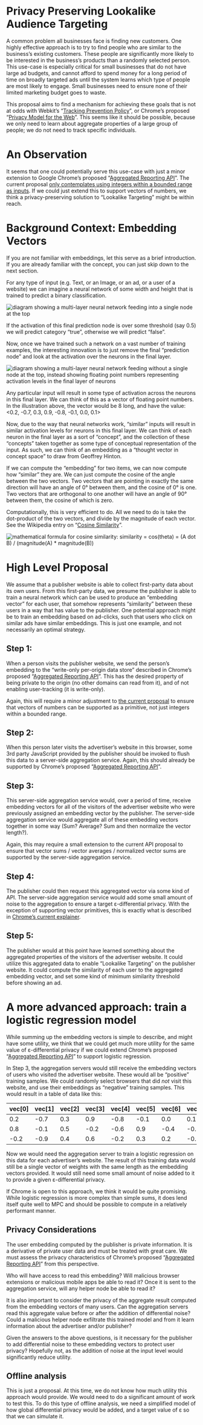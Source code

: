 # Privacy Preserving Lookalike Audience Targeting

A common problem all businesses face is finding new customers. One highly effective approach is to try to find people who are similar to the business’s existing customers. These people are significantly more likely to be interested in the business’s products than a randomly selected person. This use-case is especially critical for small businesses that do not have large ad budgets, and cannot afford to spend money for a long period of time on broadly targeted ads until the system learns which type of people are most likely to engage. Small businesses need to ensure none of their limited marketing budget goes to waste.

This proposal aims to find a mechanism for achieving these goals that is not at odds with Webkit’s “[Tracking Prevention Policy](https://webkit.org/tracking-prevention-policy/)”, or Chrome’s proposed “[Privacy Model for the Web](https://github.com/michaelkleber/privacy-model)”. This seems like it should be possible, because we only need to learn about aggregate properties of a large group of people; we do not need to track specific individuals. 

# An Observation

It seems that one could potentially serve this use-case with just a minor extension to Google Chrome’s proposed “[Aggregated Reporting API](https://github.com/csharrison/aggregate-reporting-api)”. The current proposal [only contemplates using integers within a bounded range as inputs](https://github.com/WICG/conversion-measurement-api/blob/master/SERVICE.md#input). If we could just extend this to support vectors of numbers, we think a privacy-preserving solution to “Lookalike Targeting” might be within reach.

# Background Context: Embedding Vectors

If you are not familiar with embeddings, let this serve as a brief introduction. If you are already familiar with the concept, you can just skip down to the next section.

For any type of input (e.g. Text, or an Image, or an ad, or a user of a website) we can imagine a neural network of some width and height that is trained to predict a binary classification. 

![diagram showing a multi-layer neural network feeding into a single node at the top](https://github.com/w3c/web-advertising/blob/master/images/Privacy%20Preserving%20Lookalike%20Audience%20Targeting%201.png)

If the activation of this final prediction node is over some threshold (say 0.5) we will predict category “true”, otherwise we will predict “false”.

Now, once we have trained such a network on a vast number of training examples, the interesting innovation is to just remove the final “prediction node” and look at the activation over the neurons in the final layer.

![diagram showing a multi-layer neural network feeding without a single node at the top, instead showing floating point numbers representing activation levels in the final layer of neurons](https://github.com/w3c/web-advertising/blob/master/images/Privacy%20Preserving%20Lookalike%20Audience%20Targeting%202.png)

Any particular input will result in some type of activation across the neurons in this final layer. We can think of this as a vector of floating point numbers. In the illustration above, the vector would be 8 long, and have the value: <0.2, -0.7, 0.3, 0.9, -0.8, -0.1, 0.0, 0.1>

Now, due to the way that neural networks work, “similar” inputs will result in similar activation levels for neurons in this final layer. We can think of each neuron in the final layer as a sort of “concept”, and the collection of these “concepts” taken together as some type of conceptual representation of the input. As such, we can think of an embedding as a “thought vector in concept space” to draw from Geoffrey Hinton.

If we can compute the “embedding” for two items, we can now compute how “similar” they are. We can just compute the cosine of the angle between the two vectors. Two vectors that are pointing in exactly the same direction will have an angle of 0° between them, and the cosine of 0° is one. Two vectors that are orthogonal to one another will have an angle of 90° between them, the cosine of which is zero.

Computationally, this is very efficient to do. All we need to do is take the dot-product of the two vectors, and divide by the magnitude of each vector. See the Wikipedia entry on “[Cosine Similarity](https://en.wikipedia.org/wiki/Cosine_similarity#Definition)”.

![mathematical formula for cosine similarity: similarity = cos(theta) = (A dot B) / (magnitude(A) * magnitude(B))](https://github.com/w3c/web-advertising/blob/master/images/Cosine%20Similarity.png)

# High Level Proposal

We assume that a publisher website is able to collect first-party data about its own users. From this first-party data, we presume the publisher is able to train a neural network which can be used to produce an “embedding vector” for each user, that somehow represents “similarity” between these users in a way that has value to the publisher. One potential approach might be to train an embedding based on ad-clicks, such that users who click on similar ads have similar embeddings. This is just one example, and not necessarily an optimal strategy.

## Step 1:

When a person visits the publisher website, we send the person’s embedding to the “write-only per-origin data store” described in Chrome’s proposed “[Aggregated Reporting API](https://github.com/csharrison/aggregate-reporting-api)”. This has the desired property of being private to the origin (no other domains can read from it), and of not enabling user-tracking (it is write-only).

Again, this will require a minor adjustment to [the current proposal](https://github.com/WICG/conversion-measurement-api/blob/master/SERVICE.md#input) to ensure that vectors of numbers can be supported as a primitive, not just integers within a bounded range.

## Step 2:

When this person later visits the advertiser’s website in this browser, some 3rd party JavaScript provided by the publisher should be invoked to flush this data to a server-side aggregation service. Again, this should already be supported by Chrome’s proposed “[Aggregated Reporting API](https://github.com/csharrison/aggregate-reporting-api)”. 

## Step 3:

This server-side aggregation service would, over a period of time, receive embedding vectors for all of the visitors of the advertiser website who were previously assigned an embedding vector by the publisher. The server-side aggregation service would aggregate all of these embedding vectors together in some way (Sum? Average? Sum and then normalize the vector length?).

Again, this may require a small extension to the current API proposal to ensure that vector sums / vector averages / normalized vector sums are supported by the server-side aggregation service. 

## Step 4:

The publisher could then request this aggregated vector via some kind of API. The server-side aggregation service would add some small amount of noise to the aggregation to ensure a target ε-differential privacy. With the exception of supporting vector primitives, this is exactly what is described in [Chrome’s current explainer](https://github.com/WICG/conversion-measurement-api/blob/master/AGGREGATE.md#final-private-output). 

## Step 5:

The publisher would at this point have learned something about the aggregated properties of the visitors of the advertiser website. It could utilize this aggregated data to enable “Lookalike Targeting” on the publisher website. It could compute the similarity of each user to the aggregated embedding vector, and set some kind of minimum similarity threshold before showing an ad.

# A more advanced approach: train a logistic regression model

While summing up the embedding vectors is simple to describe, and might have some utility, we think that we could get much more utility for the same value of ε-differential privacy if we could extend Chrome’s proposed “[Aggregated Reporting API](https://github.com/csharrison/aggregate-reporting-api)” to support logistic regression.

In Step 3, the aggregation servers would still receive the embedding vectors of users who visited the advertiser website. These would all be “positive” training samples. We could randomly select browsers that did *not* visit this website, and use their embeddings as “negative” training samples. This would result in a table of data like this:

| vec[0] | vec[1] | vec[2] | vec[3] | vec[4] | vec[5] | vec[6] | vec[7] | label |
|--------|--------|--------|--------|--------|--------|--------|--------|-------|
| 0.2 | -0.7 | 0.3 | 0.9 | -0.8 | -0.1 | 0.0 | 0.1 | 1 |
| 0.8 | -0.1 | 0.5 | -0.2 | -0.6 | 0.9 | -0.4 | -0.3 | 0 |
| -0.2 | -0.9 | 0.4 | 0.6 | -0.2 | 0.3 | 0.2 | -0.1 | 1 |

Now we would need the aggregation server to train a logistic regression on this data for each advertiser’s website. The result of this training data would still be a single vector of weights with the same length as the embedding vectors provided. It would still need some small amount of noise added to it to provide a given ε-differential privacy. 

If Chrome is open to this approach, we think it would be quite promising. While logistic regression is more complex than simple sums, it does lend itself quite well to MPC and should be possible to compute in a relatively performant manner.

## Privacy Considerations

The user embedding computed by the publisher is private information. It is a derivative of private user data and must be treated with great care. We must assess the privacy characteristics of Chrome’s proposed “[Aggregated Reporting API](https://github.com/csharrison/aggregate-reporting-api)” from this perspective. 

Who will have access to read this embedding? Will malicious browser extensions or malicious mobile apps be able to read it? Once it is sent to the aggregation service, will any helper node be able to read it? 

It is also important to consider the privacy of the aggregate result computed from the embedding vectors of many users. Can the aggregation servers read this aggregate value before or after the addition of differential noise? Could a malicious helper node exfiltrate this trained model and from it learn information about the advertiser and/or publisher?

Given the answers to the above questions, is it necessary for the publisher to add differential noise to these embedding vectors to protect user privacy? Hopefully not, as the addition of noise at the input level would significantly reduce utility.

## Offline analysis

This is just a proposal. At this time, we do not know how much utility this approach would provide. We would need to do a significant amount of work to test this. To do this type of offline analysis, we need a simplified model of how global differential privacy would be added, and a target value of ε so that we can simulate it. 


